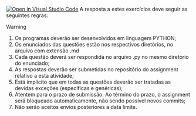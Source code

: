 [![Open in Visual Studio Code](https://classroom.github.com/assets/open-in-vscode-2e0aaae1b6195c2367325f4f02e2d04e9abb55f0b24a779b69b11b9e10269abc.svg)](https://classroom.github.com/online_ide?assignment_repo_id=20562872&assignment_repo_type=AssignmentRepo)
A resposta a estes exercícios deve seguir as seguintes regras:

> [!WARNING]
> 1. Os programas deverão ser desenvolvidos em linguagem PYTHON;
> 2. Os enunciados das questões estão nos respectivos diretórios, no arquivo com extensão .md
> 3. Cada questão deverá ser respondida no arquivo .py no mesmo diretório do enunciado;
> 4. As respostas deverão ser submetidas no repositório do assignment relativo a esta atividade;
> 5. Está implícito que em todas as questões deverão ser tratadas as devidas exceções (específicas e genéricas);
> 6. Atentem para o prazo de submissão. Ao término do prazo, o assignment será bloqueado automaticamente, não sendo possível novos commits;
> 7. Não serão aceitos envios posteriores a data limite.  
